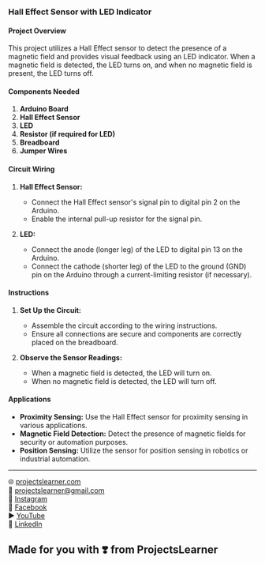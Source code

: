 ### Hall Effect Sensor with LED Indicator

#### Project Overview

This project utilizes a Hall Effect sensor to detect the presence of a magnetic field and provides visual feedback using an LED indicator. When a magnetic field is detected, the LED turns on, and when no magnetic field is present, the LED turns off.

#### Components Needed

1. **Arduino Board**
2. **Hall Effect Sensor**
3. **LED**
4. **Resistor (if required for LED)**
5. **Breadboard**
6. **Jumper Wires**

#### Circuit Wiring

1. **Hall Effect Sensor:**
   - Connect the Hall Effect sensor's signal pin to digital pin 2 on the Arduino.
   - Enable the internal pull-up resistor for the signal pin.

2. **LED:**
   - Connect the anode (longer leg) of the LED to digital pin 13 on the Arduino.
   - Connect the cathode (shorter leg) of the LED to the ground (GND) pin on the Arduino through a current-limiting resistor (if necessary).

#### Instructions

1. **Set Up the Circuit:**
   - Assemble the circuit according to the wiring instructions.
   - Ensure all connections are secure and components are correctly placed on the breadboard.

2. **Observe the Sensor Readings:**
   - When a magnetic field is detected, the LED will turn on.
   - When no magnetic field is detected, the LED will turn off.

#### Applications

- **Proximity Sensing:** Use the Hall Effect sensor for proximity sensing in various applications.
- **Magnetic Field Detection:** Detect the presence of magnetic fields for security or automation purposes.
- **Position Sensing:** Utilize the sensor for position sensing in robotics or industrial automation.

---



🌐 [projectslearner.com](https://www.projectslearner.com)  
📧 [projectslearner@gmail.com](mailto:projectslearner@gmail.com)  
📸 [Instagram](https://www.instagram.com/projectslearner/)  
📘 [Facebook](https://www.facebook.com/projectslearner)  
▶️ [YouTube](https://www.youtube.com/@ProjectsLearner)  
📘 [LinkedIn](https://www.linkedin.com/in/projectslearner)

## Made for you with ❣️ from ProjectsLearner